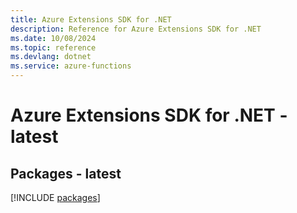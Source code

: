 ```yaml
---
title: Azure Extensions SDK for .NET
description: Reference for Azure Extensions SDK for .NET
ms.date: 10/08/2024
ms.topic: reference
ms.devlang: dotnet
ms.service: azure-functions
---
```

# Azure Extensions SDK for .NET - latest
## Packages - latest
[!INCLUDE [packages](extensions-index.md)]